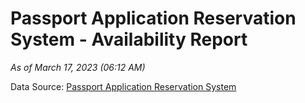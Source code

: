 # Passport Application Reservation System - Availability Report

*As of March 17, 2023 (06:12 AM)*

Data Source: [Passport Application Reservation System](https://eservices.immigration.gov.lk:8443/appointment/pages/reservationApplication.xhtml)